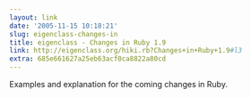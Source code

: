 ```yaml
---
layout: link
date: '2005-11-15 10:18:21'
slug: eigenclass-changes-in
title: eigenclass - Changes in Ruby 1.9
link: http://eigenclass.org/hiki.rb?Changes+in+Ruby+1.9#l3
extra: 685e661627a25eb63acf0ca8822a80cd
---
```


Examples and explanation for the coming changes in Ruby.